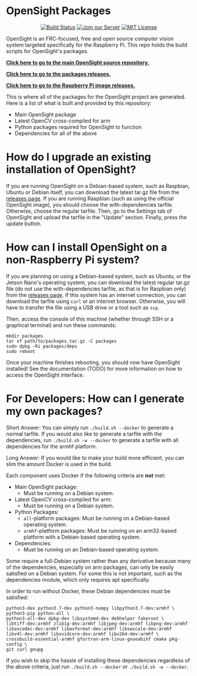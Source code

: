 # OpenSight Packages

<p align="center">
    <a href="https://travis-ci.com/opensight-cv/packages">
        <img src="https://travis-ci.com/opensight-cv/packages.svg" 
            alt="Build Status"></a>
    <a href="https://discordapp.com/invite/hPqpdsK">
        <img src="https://img.shields.io/discord/573690061720125441?label=Discord&style=flat"
            alt="Join our Server"></a>
    <a href="https://github.com/opensight-cv/packages/blob/master/LICENSE">
        <img src="https://img.shields.io/github/license/opensight-cv/packages?style=flat"
            alt="MIT License"></a>
</p>

OpenSight is an FRC-focused, free and open source computer vision system targeted specifically for the Raspberry Pi. This repo holds the build scripts for OpenSight's packages.

[**Click here to go to the main OpenSight source repository.**](https://github.com/opensight-cv/opensight)

[**Click here to go to the packages releases.**](https://github.com/opensight-cv/packages/releases)

[**Click here to go to the Raspberry Pi image releases.**](https://github.com/opensight-cv/opsi-gen/releases)

This is where all of the packages for the OpenSight project are generated. Here is a list of what is built and provided by this repository:

* Main OpenSight package
* Latest OpenCV cross-compiled for arm
* Python packages required for OpenSight to function
* Dependencies for all of the above

# How do I upgrade an existing installation of OpenSight?

If you are running OpenSight on a Debian-based system, such as Raspbian, Ubuntu or Debian itself, you can download the latest tar.gz file from the [releases page](https://github.com/opensight-cv/packages/releases). If you are running Raspbian (such as using the official OpenSight image), you should choose the with-dependencies tarfile. Otherwise, choose the regular tarfile. Then, go to the Settings tab of OpenSight and upload the tarfile in the "Update" section. Finally, press the update button.

# How can I install OpenSight on a non-Raspberry Pi system?

If you are planning on using a Debian-based system, such as Ubuntu, or the Jetson Nano's operating system, you can download the latest regular tar.gz file (do not use the with-dependencies tarfile, as that is for Raspbian only) from the [releases page](https://github.com/opensight-cv/packages/releases). If this system has an internet connection, you can download the tarfile using `curl` or an internet browser. Otherwise, you will have to transfer the file using a USB drive or a tool such as `scp`.

Then, access the console of this machine (whether through SSH or a graphical terminal) and run these commands:
```
mkdir packages
tar xf path/to/packages.tar.gz -C packages
sudo dpkg -Ri packages/deps
sudo reboot
```
Once your machine finishes rebooting, you should now have OpenSight installed! See the documentation (TODO) for more information on how to access the OpenSight interface.

# For Developers: How can I generate my own packages?

Short Answer:
You can simply run `./build.sh --docker` to generate a normal tarfile. If you would also like to generate a tarfile with the dependencies, run `./build.sh -w --docker` to generate a tarfile with all dependencies for the armhf platform. 

Long Answer:
If you would like to make your build more efficient, you can slim the amount Docker is used in the build.

Each component uses Docker if the following criteria are **not** met:
* Main OpenSight package:
    * Must be running on a Debian system.
* Latest OpenCV cross-compiled for arm:
    * Must be running on a Debian system.
* Python Packages:
    * `all`-platform packages: Must be running on a Debian-based operating system.
    * `armhf`-platform packages: Must be running on an arm32-based platform with a Debian-based operating system.
* Dependencies:
    * Must be running on an Debian-based operating system.

Some require a full-Debian system rather than any derivative because many of the dependencies, especially on arm packages, can only be easily satisfied on a Debian system. For some this is not important, such as the dependencies module, which only requires apt specifically.

In order to run without Docker, these Debian dependencies must be satisfied:
```
python3-dev python3.7-dev python3-numpy libpython3.7-dev:armhf \
python3-pip python-all \
python3-all-dev dpkg-dev libsystemd-dev debhelper fakeroot \
libtiff-dev:armhf zlib1g-dev:armhf libjpeg-dev:armhf libpng-dev:armhf libavcodec-dev:armhf libavformat-dev:armhf libswscale-dev:armhf libv4l-dev:armhf libxvidcore-dev:armhf libx264-dev:armhf \
crossbuild-essential-armhf gfortran-arm-linux-gnueabihf cmake pkg-config \
git curl gnupg
```

If you wish to skip the hassle of installing these dependencies regardless of the above criteria, just run `./build.sh --docker` or `./build.sh -w --docker`.
